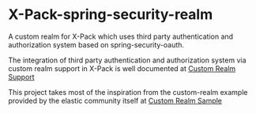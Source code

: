 # X-Pack-spring-security-realm
A custom realm for X-Pack which uses third party authentication and authorization system based on spring-security-oauth.

The integration of third party authentication and authorization system via custom realm support in X-Pack is well documented at 
[Custom Realm Support](https://www.elastic.co/guide/en/x-pack/current/custom-realms.html/)

This project takes most of the inspiration from the custom-realm example provided by the elastic community itself at [Custom Realm Sample](https://github.com/elastic/shield-custom-realm-example/)
